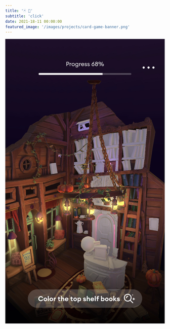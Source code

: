 ```yaml
---
title: '🃏 💭'
subtitle: 'click'
date: 2021-18-11 00:00:00
featured_image: '/images/projects/card-game-banner.png'
---
```




![](/images/projects/loona/loona1.PNG)

